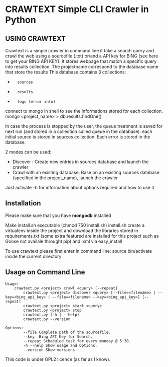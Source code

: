 CRAWTEXT Simple CLI Crawler in Python
========================================================
USING CRAWTEXT
----

Crawtext is a simple crawler in command line it take a search query and crawl the web using a sourcefile (.txt) or/and a API key for BING (see here to get your BING API KEY). It stores webpage that match a specific query into results collection.
The projectname correspond to the database name that store the results
This database contains 3 collections:
* 		sources 
* 		results 
*		logs (error info)
connect to mongo in shell to see the informations stored for each collection.
	   mongo <project_name>
	   > db.results.findOne() 

In case the process is stopped by the user, the queue treatment is saved for next run (and stored in a collection called queue in the database). each initial source is stored in sources collection. Each error is stored in the database.

   
2 modes can be used:
  *	Discover : Create new entries in sources database and launch the crawler
  *	Crawl with an existing database: Base on an existing sources database (specified in the project_name), launch the crawler

Just activate -h for information about options required and how to use it

Installation
---
Please make sure that you have **mongodb** installed

Make install.sh executable (chmod 750 install.sh)
install.sh create a virtualenv inside the project and download the libraries stored in requirements.txt (some extra featured are installed for this project such as Goose not availale throught pip) and lxml via easy_install

To use crawtext please first enter in command line:
source bin/activate inside the current directory
	
Usage on Command Line
----
	Usage:
		crawtext.py <project> crawl <query> [--repeat]
     	 	crawtext.py <project> discover <query> [--file=<filename> | --key=<bing_api_key> | --file=<filename> --key=<bing_api_key>] [--repeat]
      	 	crawtext.py <project> start <query>
      	 	crawtext.py <project> stop
      	 	crawtext.py (-h | --help)
      	 	crawtext.py --version

	Options:
			--file Complete path of the sourcefile.
			--key  Bing API Key for Search.
			--repeat Scheduled task for every monday @ 5:30.
			-h --help Show usage and Options.
			--version Show versions.

    
This code is under GPL2 licence (as far as I know).

